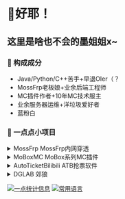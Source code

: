 # 👋好耶！
## 这里是啥也不会的墨姐姐x~

### 🌱 构成成分
- Java/Python/C++苦手+早退OIer（？
- MossFrp老板娘+业余后端工程师
- MC插件作者+10年MC技术服主
- 业余服务器运维+洋垃圾爱好者
- 蓝粉白

### 🔭 一点点小项目

<details> 
  <summary> MossFrp MossFrp内网穿透 </summary>
  
- [[Java] MossFrp管理后端-Ver2 MossFrpBackend2](https://github.com/MossFrp/MossFrpBackend2)
- [[Batch] MossFrp客户端-WinBat版 MossFrpClient-WindowsBat](https://github.com/MossFrp/MossFrpClient-WindowsBat)
- [[Java] MossFrp客户端-Java版 MossFrpClient-Java](https://github.com/MossFrp/MossFrpClient-Java)
</details>

<details> 
  <summary> MoBoxMC MoBox系列MC插件 </summary>
  
- [[Java] MoBox系列插件-前置 MoBoxCore](https://github.com/MoBoxMC/MoBoxCore)
- [[Java] MoBox系列小游戏插件-积分前置 MoBoxPoint](https://github.com/MoBoxMC/MoBoxPoint)
- [[Java] MoBox系列小游戏插件-猎人游戏 MoBoxHunter](https://github.com/MoBoxMC/MoBoxHunter)
- [[Java] MoBox系列小游戏插件-死亡交换 MoBoxDeathSwap](https://github.com/MoBoxMC/MoBoxDeathSwap)
- [[Java] MoBox系列优化插件-实体限制 MoBoxEntityLimit](https://github.com/MoBoxMC/MoBoxEntityLimit)
- [[Java] MoBox系列优化插件-跑图检测 MoBoxCheckRunMap](https://github.com/MoBoxMC/MoBoxCheckRunMap)
- [[Java] MoBox系列优化插件-自动重生 MoBoxAutoRespawn](https://github.com/MoBoxMC/MoBoxAutoRespawn)
</details>

<details> 
  <summary> AutoTicketBilibili ATB抢票软件 </summary>
  
- [[Python|Private] ATB软件本体For会员购 AutoTicketBilibili](https://github.com/AutoTicketBilibili/AutoTicketBilibili)
- [[Python|Private] ATB软件本体ForCPP AutoTicketCPP](https://github.com/AutoTicketBilibili/AutoTicketCPP)
- [[Java|Private] ATB群控主控 ATBController](https://github.com/AutoTicketBilibili/ATBController)
- [[Python|Private] ATB快速部署 ATBDeployer](https://github.com/AutoTicketBilibili/ATBDeployer)
- [[Java] MCT余票监测 MossCheckTicket](https://github.com/AutoTicketBilibili/MossCheckTicket)
- [[Python] 高并发云Geetest验证 CloudGeetest](https://github.com/AutoTicketBilibili/CloudGeetest)
- [[Java] 简易Http邮件API EasyMail](https://github.com/AutoTicketBilibili/EasyMail)
</details>

<details> 
  <summary> DGLAB 郊狼 </summary>
  
- [[Python] 郊狼蓝牙无脑开发API DGLAB-BT](https://github.com/MossCG/DGLAB-BT)
- [[Java] 郊狼OnlineJudge联动 DGLAB-OI](https://github.com/MossCG/DGLAB-OI)
</details>

[![一点统计信息](https://github-readme-stats.vercel.app/api?username=MossCG&count_private=true&locale=cn&show_icons=true&count_private=true)]()
[![常用语言](https://github-readme-stats.vercel.app/api/top-langs/?username=MossCG&layout=compact&locale=cn&count_private=true)]()

